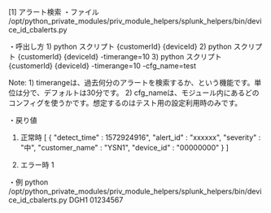 [1] アラート検索
・ファイル
/opt/python_private_modules/priv_module_helpers/splunk_helpers/bin/device_id_cbalerts.py

・呼出し方
1)
python スクリプト {customerId} {deviceId}
2)
python スクリプト {customerId} {deviceId} -timerange=10
3)
python スクリプト {customerId} {deviceId} -timerange=10 -cfg_name=test

Note:
1)
timerangeは、過去何分のアラートを検索するか、という機能です。単位は分で、デフォルトは30分です。
2)
cfg_nameは、モジュール内にあるどのコンフィグを使うかです。想定するのはテスト用の設定利用時のみです。

・戻り値
1) 正常時
[
  {
    "detect_time" : 1572924916",
    "alert_id" : "xxxxxx",
    "severity" : "中",
    "customer_name" : "YSN1",
    "device_id" : "00000000"
  }
]

2) エラー時
1

・例
python /opt/python_private_modules/priv_module_helpers/splunk_helpers/bin/device_id_cbalerts.py DGH1 01234567

